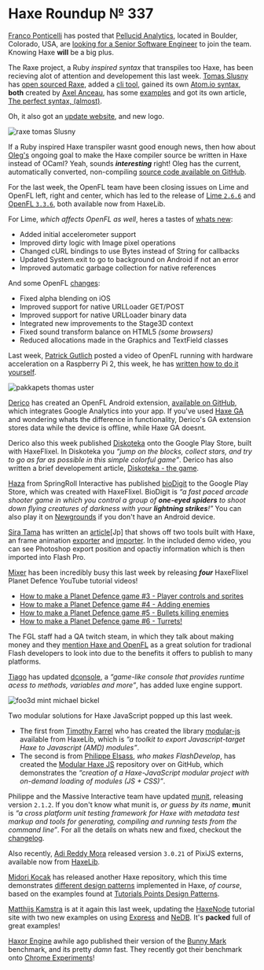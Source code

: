 [_template]: ../templates/roundup.html
[date]: / "2015-09-21 13:29:00"
[modified]: / "2015-09-21 15:35:00"
[published]: / "2015-09-21 16:00:00"
[“”]: a ""
# Haxe Roundup № 337

[Franco Ponticelli][tw1] has posted that [Pellucid Analytics][l2], located in Boulder,
Colorado, USA, are [looking for a Senior Software Engineer][l1] to join the team. 
Knowing Haxe **will** be a big plus.

The Raxe project, a Ruby _inspired syntax_ that transpiles too Haxe, has been
recieving alot of attention and developement this last week. [Tomas Slusny][tw2]
has [open sourced Raxe][l3], added a [cli tool][l4], gained its own
[Atom.io syntax][l5], **both** created by [Axel Anceau][tw3], has some [examples][l6]
and got its own article, [The perfect syntax, (almost)][l7].

Oh, it also got an [update website][l8], and new logo.

![raxe tomas Slusny](/img/337/raxe.png "The RaxeLang logo")

If a Ruby inspired Haxe transpiler wasnt good enough news, then how about 
[Oleg's][tw4] ongoing goal to make the Haxe compiler source be written in Haxe
instead of OCaml? Yeah, sounds _**interesting**_ right! Oleg has the current,
automatically converted, non-compiling [source code available on GitHub][l9].

For the last week, the OpenFL team have been closing issues on Lime and OpenFL left,
right and center, which has led to the release of [Lime `2.6.6`][l10] and 
[OpenFL `3.3.6`][l11], both available now from HaxeLib.

For Lime, _which affects OpenFL as well_, heres a tastes of [whats new][l12]:
	
- Added initial accelerometer support
- Improved dirty logic with Image pixel operations
- Changed cURL bindings to use Bytes instead of String for callbacks
- Updated System.exit to go to background on Android if not an error
- Improved automatic garbage collection for native references

And some OpenFL [changes][l13]:
	
- Fixed alpha blending on iOS
- Improved support for native URLLoader GET/POST
- Improved support for native URLLoader binary data
- Integrated new improvements to the Stage3D context
- Fixed sound transform balance on HTML5 _(some browsers)_
- Reduced allocations made in the Graphics and TextField classes

Last week, [Patrick Gutlich][tw5] posted a video of OpenFL running with hardware acceleration
on a Raspberry Pi 2, this week, he has [written how to do it yourself][l14].

![pakkapets thomas uster](/img/337/pakkapets.png "Thomas Uster (@thomasuster) painting walkable areas in @PakkaPets.")

[Derico][tw6] has created an OpenFL Android extension, [available on GitHub][l15],
which integrates Google Analytics into your app. If you've used [Haxe GA][l16]
and wondering whats the difference in functionality, Derico's GA extension stores
data while the device is offline, while Haxe GA doesnt.

Derico also this week published [Diskoteka][l19] onto the Google Play Store, built
with HaxeFlixel. In Diskoteka you _“jump on the blocks, collect stars, and 
try to go as far as possible in this simple colorful game”_. Derico has also
written a brief developement article, [Diskoteka - the game][l20].

[Haza][tw7] from SpringRoll Interactive has published [bioDigit][l17] to the
Google Play Store, which was created with HaxeFlixel. BioDigit is _“a fast 
paced arcade shooter game in which you control a group of **one-eyed spiders** 
to shoot down flying creatures of darkness with your **lightning strikes**!”_
You can also play it on [Newgrounds][l18] if you don't have an Android device.

[Sira Tama][tw9] has written an [article][l23][Jp] that shows off two tools built
with Haxe, an frame animation [exporter][l25] and [importer][l24]. In the included
demo video, you can see Photoshop export position and opactiy information which is
then imported into Flash Pro.

[Mixer][tw8] has been incredibly busy this last week by releasing _**four**_
HaxeFlixel Planet Defence YouTube tutorial videos!

- [How to make a Planet Defence game #3 - Player controls and sprites][l21-67]
- [How to make a Planet Defence game #4 - Adding enemies][l21-19]
- [How to make a Planet Defence game #5 - Bullets killing enemies][l21-10]
- [How to make a Planet Defence game #6 - Turrets!][l22-19]

The FGL staff had a QA twitch steam, in which they talk about making money and
they [mention Haxe and OpenFL][l26] as a great solution for tradional Flash 
developers to  look into due to the benefits it offers to publish to many 
platforms.

[Tiago][tw10] has updated [dconsole][l27], a _“game-like console that provides 
runtime acess to methods, variables and more”_, has added luxe engine support.

![foo3d mint michael bickel](/img/337/foo3d.jpg "Michael Bickel (@dazKind) has integrated a mínt backend into Foo3D.")

Two modular solutions for Haxe JavaScript popped up this last week.

- The first from [Timothy Farrel][gh1] who has created the library [modular-js][l28]
available from HaxeLib, which is _“a toolkit to export Javascript-target Haxe to 
Javascript (AMD) modules”_.
- The second is from [Philippe Elsass][tw11], _who makes FlashDevelop_, has
created the [Modular Haxe JS][l29] repository over on GitHub, which demonstrates
the _“creation of a Haxe-JavaScript modular project with on-demand loading of 
modules (JS + CSS)”_.

Philippe and the Massive Interactive team have updated [munit][l30], releasing
version `2.1.2`. If you don't know what munit is, _or guess by its name_,
**m**unit is _“a cross platform unit testing framework for Haxe with metadata
test markup and tools for generating, compiling and running tests from the 
command line”_. For all the details on whats new and fixed, checkout the
[changelog][l31].

Also recently, [Adi Reddy Mora][tw12] released version `3.0.21`
of PixiJS externs, available now from [HaxeLib][l32].

[Midori Kocak][tw13] has released another Haxe repository, which this time
demonstrates [different design patterns][l33] implemented in Haxe, _of course_, based
on the examples found at [Tutorials Points Design Patterns][l34].

[Matthijs Kamstra][tw14] is at it again this last week, updating the [HaxeNode][l35]
tutorial site with two new examples on using [Express][l36] and [NeDB][l37]. It's
**packed** full of great examples!

[Haxor Engine][tw15] awhile ago published their version of the [Bunny Mark][l38]
benchmark, and its pretty _damn_ fast. They recently got their benchmark onto
[Chrome Experiments][l39]!

[gh1]: https://github.com/explorigin "@explorigin"

[tw15]: https://twitter.com/HaxorEngine "@HaxorEngine"
[tw14]: https://twitter.com/MatthijsKamstra "@MatthijsKamstra"
[tw13]: https://twitter.com/midorikocak "@midorikocak"
[tw12]: https://twitter.com/adireddy "@adireddy"
[tw11]: https://twitter.com/elsassph "@elsassph"
[tw10]: https://twitter.com/prog4mr "@prog4mr"
[tw9]: https://twitter.com/dango_itimi "@dango_itimi"
[tw8]: https://twitter.com/5Mixer "@5Mixer"
[tw7]: https://twitter.com/haza418 "@haza418"
[tw6]: https://twitter.com/DrDerico_ru "@DrDerico_ru"
[tw5]: https://twitter.com/gepatto "@gepatto"
[tw4]: https://twitter.com/PeyTyPeyTy "@PeyTyPeyTy"
[tw3]: https://twitter.com/PeekMo "@PeekMo"
[tw2]: https://twitter.com/_deathbeam "@_deathbeam"
[tw1]: https://twitter.com/fponticelli "@fponticelli"

[l39]: https://www.chromeexperiments.com/experiment/bunny-sprites "Haxor Engine powered Bunny Mark on Chrome Experiments"
[l38]: http://haxor.xyz/demos/bunny-mark/ "Haxor Engine Bunny Mark"
[l37]: http://matthijskamstra.github.io/haxenode/06nedb/example.html "NeDB Haxe and JavaScript example"
[l36]: http://matthijskamstra.github.io/haxenode/05website/exampleAdvanced.html "Advanced Express Haxe and NodeJS example"
[l35]: http://matthijskamstra.github.io/haxenode/ "Haxe and NodeJS tutorial site"
[l34]: http://www.tutorialspoint.com/design_pattern/ "Tutorials Point Design Patterns"
[l33]: https://github.com/mtkocak/haxe-design-patterns "Haxe Design Patterns on GitHub"
[l32]: http://lib.haxe.org/p/pixijs "PixiJS on HaxeLib"
[l31]: https://github.com/massiveinteractive/MassiveUnit/blob/master/CHANGES.md "MUnit CHANGELOG on GitHub"
[l30]: http://lib.haxe.org/p/munit "MUnit on HaxeLib"
[l29]: https://github.com/elsassph/modular-haxe-example "Modular Haxe JS Example on GitHub"
[l28]: http://lib.haxe.org/p/modular-js "Modular JS on HaxeLib"
[l27]: https://github.com/ProG4mr/dconsole "DConsole on GitHub"
[l26]: http://www.twitch.tv/enhancelive/v/17404947?t=4m58s "FGL.com - Over a decade in the gaming industry - Answering your questions on making money in game dev!"
[l25]: https://github.com/siratama/FrameAnimationExport "FrameAnimationExport on GitHub"
[l24]: https://github.com/siratama/FrameAnimationImport "FrameAnimationImport on GitHub"
[l23]: http://www.dango-itimi.com/blog/archives/2015/001238.html "FrameAnimation Export and Import built with Haxe"
	
[l22-19]: https://www.youtube.com/watch?v=-rhNffnwWxI "How to make a Planet Defence game #6 on YouTube"
[l21-10]: https://www.youtube.com/watch?v=Ae0WYRBPuZo "How to make a Planet Defence game #5 on YouTube"
[l21-19]: https://www.youtube.com/watch?v=XInyKhC7I1w "How to make a Planet Defence game #4 on YouTube"
[l21-67]: https://www.youtube.com/watch?v=7Js6zmJCjC8 "How to make a Planet Defence game #3 on YouTube"
	
[l20]: http://t.drderico.ru/2015/09/23/diskoteka-the-game/ "Diskoteka - The game"
[l19]: https://play.google.com/store/apps/details?id=com.drderico.diskoteka "Diskoteka on the Google Play Store"
[l18]: http://www.newgrounds.com/portal/view/655444 "BioDigit on Newgrounds"
[l17]: https://play.google.com/store/apps/details?id=me.haza.biodigit "bioDigit on the Google Play Store"
[l16]: https://github.com/sempaigames/haxe-ga "Haxe GA on GitHub"
[l15]: https://github.com/DrDerico/drderico-ga "DrDerico Google Analytics on GitHub"
[l14]: http://www.gepatto.nl/getting-openfl-to-run-with-hardware-acceleration-on-a-raspberry-pi-2/ "Getting OpenFL to run with hardware acceleration on Raspberry Pi 2"
[l13]: https://github.com/openfl/openfl/blob/master/CHANGELOG.md "OpenFL CHANGELOG on GitHub"
[l12]: https://github.com/openfl/lime/blob/master/CHANGELOG.md "Lime CHANGELOG on GitHub"
[l11]: http://lib.haxe.org/p/openfl "OpenFL 3.3.6 on HaxeLib"
[l10]: http://lib.haxe.org/p/lime "Lime 2.6.6 on HaxeLib"
[l9]: https://github.com/PeyTy/HaxeInHaxe "HaxeInHaxe on GitHub"
[l8]: https://raxe-lang.org/ "Raxe - An awesome mix between Haxe and Ruby"
[l7]: https://nondev.io/The-perfect-syntax-almost/ "The perfect syntax (almost)"
[l6]: https://github.com/nondev/raxe/tree/master/examples "Raxe Examples in Github"
[l5]: https://atom.io/packages/raxe-lang "Raxe Atom.io Syntax Highlighter"
[l4]: https://twitter.com/_deathbeam/status/647515910543159296 "Raxe now has a CLI Tool"
[l3]: https://github.com/nondev/raxe "Raxe on GitHub"
[l2]: http://www.pellucid.com/ "Pellucid Analytics: Data. Visualization. Advice"
[l1]: https://careers.stackoverflow.com/jobs/98325/senior-software-engineer-pellucid-analytics " Job Details for Senior Software Engineer at Pellucid Analytics"